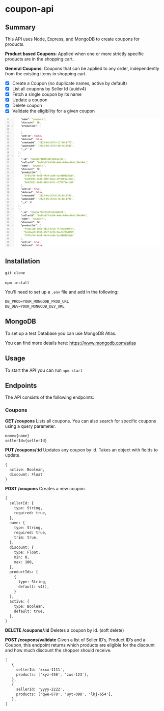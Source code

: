 # coupon-api

## Summary

This API uses Node, Express, and MongoDB to create coupons for products.

**Product based Coupons**: Applied when one or more strictly specific products
are in the shopping cart.

**General Coupons**: Coupons that can be applied to any order, independently
from the existing items in shopping cart.

- [x] Create a Coupon (no duplicate names, active by default)
- [x] List all coupons by Seller Id (uuidv4)
- [x] Fetch a single coupon by its name
- [x] Update a coupon
- [x] Delete coupon
- [x] Validate the eligibility for a given coupon

![](images/json-response.png)

## Installation

```
git clone

npm install
```

You'll need to set up a `.env` file and add in the following:

```
DB_PROD=YOUR_MONGODB_PROD_URL
DB_DEV=YOUR_MONGODB_DEV_URL
```

## MongoDB

To set up a test Database you can use MongoDB Atlas.

You can find more details here: https://www.mongodb.com/atlas

## Usage

To start the API you can run `npm start`

## Endpoints

The API consists of the following endpoints:

### Coupons

**GET /coupons**
Lists all coupons. You can also search for specific coupons using a query parameter.

```
name={name}
sellerId={sellerId}
```

**PUT /coupons/:id**
Updates any coupon by id. Takes an object with fields to update.

```
{
  active: Boolean,
  discount: Float
}
```

**POST /coupons**
Creates a new coupon.

```
{
  sellerId: {
    type: String,
    required: true,
  },
  name: {
    type: String,
    required: true,
    trim: true,
  },
  discount: {
    type: Float,
    min: 0,
    max: 100,
  },
  productIds: [
    {
      type: String,
      default: v4(),
    }
  ],
  active: {
    type: Boolean,
    default: true,
  },
}
```

**DELETE /coupons/:id**
Deletes a coupon by id. (soft delete)

**POST /coupons/validate**
Given a list of Seller ID’s, Product ID’s and a Coupon, this endpoint returns which products are eligible for the discount and how much discount the shopper should receive.

```
[
   {
     sellerId: 'xxxx-1111',
     products: ['xyz-456', 'zws-123'],
   },
   {
     sellerId: 'yyyy-2222',
     products: ['qwe-678', 'uyt-098', 'lkj-654'],
   },
]
```
